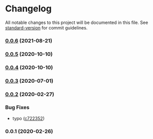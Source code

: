# Changelog

All notable changes to this project will be documented in this file. See [standard-version](https://github.com/conventional-changelog/standard-version) for commit guidelines.

### [0.0.6](https://github.com/36node/adventurer-guide/compare/v0.0.5...v0.0.6) (2021-08-21)

### [0.0.5](https://github.com/36node/adventurer-guide/compare/v0.0.4...v0.0.5) (2020-10-10)

### [0.0.4](https://github.com/36node/adventurer-guide/compare/v0.0.3...v0.0.4) (2020-10-10)

### [0.0.3](https://github.com/36node/adventurer-guide/compare/v0.0.2...v0.0.3) (2020-07-01)

### [0.0.2](https://github.com/36node/adventurer-guide/compare/v0.0.1...v0.0.2) (2020-02-27)


### Bug Fixes

* typo ([c722352](https://github.com/36node/adventurer-guide/commit/c7223522b8c5a48f04f091dde26b982cd94897f9))

### 0.0.1 (2020-02-26)
